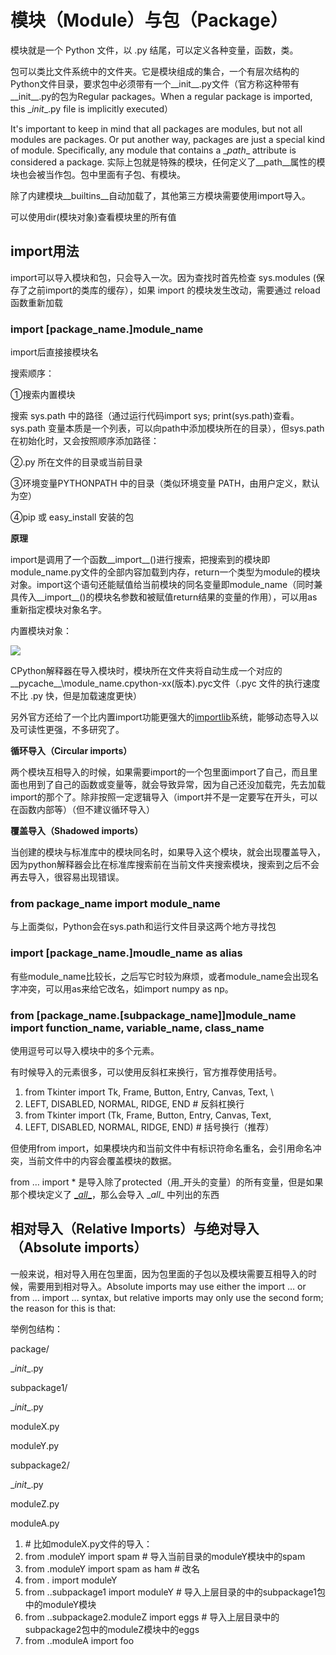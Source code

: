 # 模块（Module）与包（Package）

模块就是一个 Python 文件，以 .py 结尾，可以定义各种变量，函数，类。

包可以类比文件系统中的文件夹。它是模块组成的集合，一个有层次结构的Python文件目录，要求包中必须带有一个__init__.py文件（官方称这种带有__init__.py的包为Regular packages。When a regular package is imported, this \__init__.py file is implicitly executed）

It's important to keep in mind that all packages are modules, but not all modules are packages. Or put another way, packages are just a special kind of module. Specifically, any module that contains a \__path_\_ attribute is considered a package. 实际上包就是特殊的模块，任何定义了__path__属性的模块也会被当作包。包中里面有子包、有模块。

除了内建模块__builtins__自动加载了，其他第三方模块需要使用import导入。

可以使用dir(模块对象)查看模块里的所有值

## import用法

import可以导入模块和包，只会导入一次。因为查找时首先检查 sys.modules (保存了之前import的类库的缓存），如果 import 的模块发生改动，需要通过 reload 函数重新加载

### import [package_name.]module_name

import后直接接模块名

搜索顺序：

①搜索内置模块

搜索 sys.path 中的路径（通过运行代码import sys; print(sys.path)查看。sys.path 变量本质是一个列表，可以向path中添加模块所在的目录），但sys.path在初始化时，又会按照顺序添加路径：

②.py 所在文件的目录或当前目录

③环境变量PYTHONPATH 中的目录（类似环境变量 PATH，由用户定义，默认为空）

④pip 或 easy_install 安装的包

**原理**

import是调用了一个函数__import__()进行搜索，把搜索到的模块即module_name.py文件的全部内容加载到内存，return一个类型为module的模块对象。import这个语句还能赋值给当前模块的同名变量即module_name（同时兼具传入__import__()的模块名参数和被赋值return结果的变量的作用），可以用as重新指定模块对象名字。

内置模块对象：

![](../attachments/9930f8479d5ba32db4ac7c49461a4b72.png)

CPython解释器在导入模块时，模块所在文件夹将自动生成一个对应的__pycache__\\module_name.cpython-xx(版本).pyc文件（.pyc 文件的执行速度不比 .py 快，但是加载速度更快）

另外官方还给了一个比内置import功能更强大的[importlib](https://docs.python.org/3/library/importlib.html#module-importlib)系统，能够动态导入以及可读性更强，不多研究了。

**循环导入（Circular imports）**

两个模块互相导入的时候，如果需要import的一个包里面import了自己，而且里面也用到了自己的函数或变量等，就会导致异常，因为自己还没加载完，先去加载import的那个了。除非按照一定逻辑导入（import并不是一定要写在开头，可以在函数内部等）（但不建议循环导入）

**覆盖导入（Shadowed imports）**

当创建的模块与标准库中的模块同名时，如果导入这个模块，就会出现覆盖导入，因为python解释器会比在标准库搜索前在当前文件夹搜索模块，搜索到之后不会再去导入，很容易出现错误。

### from package_name import module_name

与上面类似，Python会在sys.path和运行文件目录这两个地方寻找包

### import [package_name.]moudle_name as alias

有些module_name比较长，之后写它时较为麻烦，或者module_name会出现名字冲突，可以用as来给它改名，如import numpy as np。

### from [package_name.[subpackage_name]]module_name import function_name, variable_name, class_name

使用逗号可以导入模块中的多个元素。

有时候导入的元素很多，可以使用反斜杠来换行，官方推荐使用括号。

1.  from Tkinter import Tk, Frame, Button, Entry, Canvas, Text, \\
2.  LEFT, DISABLED, NORMAL, RIDGE, END \# 反斜杠换行
3.  from Tkinter import (Tk, Frame, Button, Entry, Canvas, Text,
4.  LEFT, DISABLED, NORMAL, RIDGE, END) \# 括号换行（推荐）

但使用from import，如果模块内和当前文件中有标识符命名重名，会引用命名冲突，当前文件中的内容会覆盖模块的数据。

from … import \* 是导入除了protected（用_开头的变量）的所有变量，但是如果那个模块定义了 [\__all_\_](#内置变量all)，那么会导入 \__all_\_ 中列出的东西

## 相对导入（Relative Imports）与绝对导入（Absolute imports）

一般来说，相对导入用在包里面，因为包里面的子包以及模块需要互相导入的时候，需要用到相对导入。Absolute imports may use either the import … or from … import … syntax, but relative imports may only use the second form; the reason for this is that:

举例包结构：

package/

\__init__.py

subpackage1/

\__init__.py

moduleX.py

moduleY.py

subpackage2/

\__init__.py

moduleZ.py

moduleA.py

1.  \# 比如moduleX.py文件的导入：
2.  from .moduleY import spam \# 导入当前目录的moduleY模块中的spam
3.  from .moduleY import spam as ham \# 改名
4.  from . import moduleY
5.  from ..subpackage1 import moduleY \# 导入上层目录的中的subpackage1包中的moduleY模块
6.  from ..subpackage2.moduleZ import eggs \# 导入上层目录中的subpackage2包中的moduleZ模块中的eggs
7.  from ..moduleA import foo 